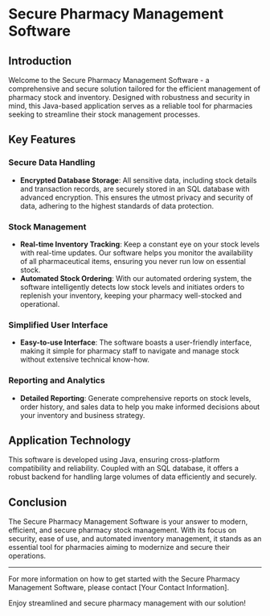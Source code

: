 # Secure Pharmacy Management Software

## Introduction
Welcome to the Secure Pharmacy Management Software - a comprehensive and secure solution tailored for the efficient management of pharmacy stock and inventory. Designed with robustness and security in mind, this Java-based application serves as a reliable tool for pharmacies seeking to streamline their stock management processes.

## Key Features

### Secure Data Handling
- **Encrypted Database Storage**: All sensitive data, including stock details and transaction records, are securely stored in an SQL database with advanced encryption. This ensures the utmost privacy and security of data, adhering to the highest standards of data protection.

### Stock Management
- **Real-time Inventory Tracking**: Keep a constant eye on your stock levels with real-time updates. Our software helps you monitor the availability of all pharmaceutical items, ensuring you never run low on essential stock.
- **Automated Stock Ordering**: With our automated ordering system, the software intelligently detects low stock levels and initiates orders to replenish your inventory, keeping your pharmacy well-stocked and operational.

### Simplified User Interface
- **Easy-to-use Interface**: The software boasts a user-friendly interface, making it simple for pharmacy staff to navigate and manage stock without extensive technical know-how. 

### Reporting and Analytics
- **Detailed Reporting**: Generate comprehensive reports on stock levels, order history, and sales data to help you make informed decisions about your inventory and business strategy.

## Application Technology
This software is developed using Java, ensuring cross-platform compatibility and reliability. Coupled with an SQL database, it offers a robust backend for handling large volumes of data efficiently and securely.

## Conclusion
The Secure Pharmacy Management Software is your answer to modern, efficient, and secure pharmacy stock management. With its focus on security, ease of use, and automated inventory management, it stands as an essential tool for pharmacies aiming to modernize and secure their operations.

---

For more information on how to get started with the Secure Pharmacy Management Software, please contact [Your Contact Information].

Enjoy streamlined and secure pharmacy management with our solution!
